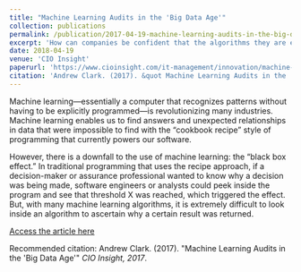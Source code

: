 ```yaml
---
title: "Machine Learning Audits in the 'Big Data Age'"
collection: publications
permalink: /publication/2017-04-19-machine-learning-audits-in-the-big-data-age
excerpt: 'How can companies be confident that the algorithms they are employing are providing the service intended but are not reinforcing policies they did not intend?'
date: 2018-04-19
venue: 'CIO Insight'
paperurl: 'https://www.cioinsight.com/it-management/innovation/machine-learning-audits-in-the-big-data-age.html'
citation: 'Andrew Clark. (2017). &quot Machine Learning Audits in the 'Big Data Age'&quot; <i>CIO Insight, 2017</i>.'
---
```

Machine learning—essentially a computer that recognizes patterns without having to be explicitly programmed—is revolutionizing many industries. Machine learning enables us to find answers and unexpected relationships in data that were impossible to find with the “cookbook recipe” style of programming that currently powers our software.

However, there is a downfall to the use of machine learning: the “black box effect.” In traditional programming that uses the recipe approach, if a decision-maker or assurance professional wanted to know why a decision was being made, software engineers or analysts could peek inside the program and see that threshold X was reached, which triggered the effect. But, with many machine learning algorithms, it is extremely difficult to look inside an algorithm to ascertain why a certain result was returned.

[Access the article here](https://www.cioinsight.com/it-management/innovation/machine-learning-audits-in-the-big-data-age.html)

Recommended citation: Andrew Clark. (2017). "Machine Learning Audits in the 'Big Data Age'" <i>CIO Insight, 2017</i>.
